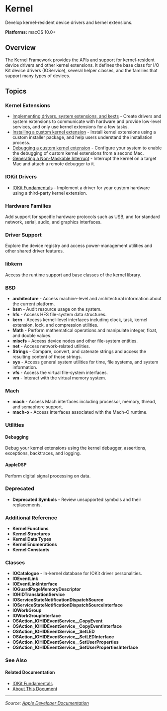# Kernel

Develop kernel-resident device drivers and kernel extensions.

**Platforms:** macOS 10.0+

## Overview

The Kernel Framework provides the APIs and support for kernel-resident device drivers and other kernel extensions. It defines the base class for I/O Kit device drivers (IOService), several helper classes, and the families that support many types of devices.

## Topics

### Kernel Extensions
- [Implementing drivers, system extensions, and kexts](https://developer.apple.com/documentation/kernel/implementing_drivers_system_extensions_and_kexts) - Create drivers and system extensions to communicate with hardware and provide low-level services, and only use kernel extensions for a few tasks.
- [Installing a custom kernel extension](https://developer.apple.com/documentation/kernel/installing_a_custom_kernel_extension) - Install kernel extensions using a custom installer package, and help users understand the installation process.
- [Debugging a custom kernel extension](https://developer.apple.com/documentation/kernel/debugging_a_custom_kernel_extension) - Configure your system to enable the debugging of custom kernel extensions from a second Mac.
- [Generating a Non-Maskable Interrupt](https://developer.apple.com/documentation/kernel/generating_a_non-maskable_interrupt) - Interrupt the kernel on a target Mac and attach a remote debugger to it.

### IOKit Drivers
- [IOKit Fundamentals](https://developer.apple.com/documentation/kernel/iokit_fundamentals) - Implement a driver for your custom hardware using a third-party kernel extension.

### Hardware Families
Add support for specific hardware protocols such as USB, and for standard network, serial, audio, and graphics interfaces.

### Driver Support
Explore the device registry and access power-management utilities and other shared driver features.

### libkern
Access the runtime support and base classes of the kernel library.

### BSD
- **architecture** - Access machine-level and architectural information about the current platform.
- **bsm** - Audit resource usage on the system.
- **hfs** - Access HFS file-system data structures.
- **kern** - Access kernel-level interfaces including clock, task, kernel extension, lock, and compression utilities.
- **Math** - Perform mathematical operations and manipulate integer, float, and double values.
- **miscfs** - Access device nodes and other file-system entities.
- **net** - Access network-related utilities.
- **Strings** - Compare, convert, and catenate strings and access the resulting content of those strings.
- **sys** - Access general system utilities for time, file systems, and system information.
- **vfs** - Access the virtual file-system interfaces.
- **vm** - Interact with the virtual memory system.

### Mach
- **mach** - Access Mach interfaces including processor, memory, thread, and semaphore support.
- **mach-o** - Access interfaces associated with the Mach-O runtime.

### Utilities

#### Debugging
Debug your kernel extensions using the kernel debugger, assertions, exceptions, backtraces, and logging.

#### AppleDSP
Perform digital signal processing on data.

### Deprecated
- **Deprecated Symbols** - Review unsupported symbols and their replacements.

### Additional Reference
- **Kernel Functions**
- **Kernel Structures**
- **Kernel Data Types**
- **Kernel Enumerations**
- **Kernel Constants**

### Classes
- **IOCatalogue** - In-kernel database for IOKit driver personalities.
- **IOEventLink**
- **IOEventLinkInterface**
- **IOGuardPageMemoryDescriptor**
- **IOHIDTranslationService**
- **IOServiceStateNotificationDispatchSource**
- **IOServiceStateNotificationDispatchSourceInterface**
- **IOWorkGroup**
- **IOWorkGroupInterface**
- **OSAction_IOHIDEventService__CopyEvent**
- **OSAction_IOHIDEventService__CopyEventInterface**
- **OSAction_IOHIDEventService__SetLED**
- **OSAction_IOHIDEventService__SetLEDInterface**
- **OSAction_IOHIDEventService__SetUserProperties**
- **OSAction_IOHIDEventService__SetUserPropertiesInterface**

### See Also
#### Related Documentation
- [IOKit Fundamentals](https://developer.apple.com/library/archive/documentation/DeviceDrivers/Conceptual/IOKitFundamentals/Introduction/Introduction.html)
- [About This Document](https://developer.apple.com/library/archive/documentation/DeviceDrivers/Conceptual/IOKitFundamentals/Introduction/Introduction.html#//apple_ref/doc/uid/TP0000011-CH204-TPXREF101)

---

*Source: [Apple Developer Documentation](https://developer.apple.com/documentation/kernel)*